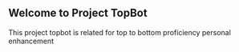 <h2>Welcome to Project TopBot</h2>
This project topbot is related for top to bottom proficiency personal enhancement